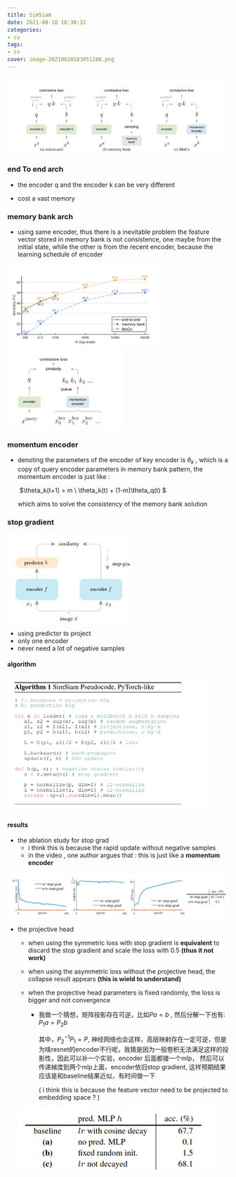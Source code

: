 ```yaml
---
title: SimSiam
date: 2021-08-10 18:30:32
categories:
- cv
tags:
- cv
cover: image-20210810183051288.png
---
```


![image-20210810183051288](SimSiam/image-20210810183051288.png)

### end To end arch

* the encoder q and the encoder k can be very different

* cost a vast memory 

### memory bank arch

* using same encoder, thus there is a inevitable problem the feature vector stored in memory bank is not consistence, one maybe from the initial state, while the other is from the recent encoder, because the learning schedule of encoder

<img src="SimSiam/image-20210810183513434.png" alt="image-20210810183513434" style="zoom:80%;" /><img src="SimSiam/image-20210810184226147.png" alt="image-20210810184226147" style="zoom: 80%;" />

### momentum encoder

* denoting the parameters of the encoder of key encoder is $\theta_k$ , which is a copy of query encoder parameters  in memory bank pattern, the momentum encoder is just like :

  ​			$\theta_k(t+1) = m \ \theta_k(t) + (1-m)\theta_q(t) $

   which aims to solve the consistency of the memory bank solution​

### stop gradient

<img src="SimSiam/image-20210810184130333.png" alt="image-20210810184130333" style="zoom:67%;" />

* using predictor to project
* only one encoder
* never need a lot of negative samples

#### algorithm

<img src="SimSiam/image-20210810184422624.png" alt="image-20210810184422624" style="zoom:67%;" />

#### results

* the ablation study for stop grad
  * i think this is because the rapid update without negative samples
  * in the video ,  one author argues that : this is just like a **momentum encoder** 

![image-20210810184633407](SimSiam/image-20210810184633407.png)

* the projective head

  * when using the symmetric loss with stop gradient is **equivalent** to discard the stop gradient and scale the loss with 0.5  **(thus it not work)**

  * when using the asymmetric loss without the projective head, the collapse result appears **(this is wield to understand)**

  * when the projective head parameters is fixed randomly, the loss is bigger and not convergence 

    * 我做一个猜想，矩阵投影存在可逆，比如$Pa = b$​ , 然后分解一下也有: $P_1a = P_2b$

      其中，$P_2^{-1}P_1 = P$​​, 神经网络也会这样，高层映射存在一定可逆，但是为啥resnet的encoder不行呢，我猜是因为一般卷积无法满足这样的投影性，因此可以补一个实验，encoder 后面都接一个mlp， 然后可以传递梯度到两个mlp上面，encoder依旧stop gradient, 这样预期结果应该是和baseline结果近似，有时间做一下

       ( i think this is because the feature vector need to be projected to embedding space ? )

  ![image-20210810185848397](SimSiam/image-20210810185848397.png)
